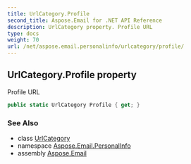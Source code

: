```yaml
---
title: UrlCategory.Profile
second_title: Aspose.Email for .NET API Reference
description: UrlCategory property. Profile URL
type: docs
weight: 70
url: /net/aspose.email.personalinfo/urlcategory/profile/
---
```

## UrlCategory.Profile property

Profile URL

```csharp
public static UrlCategory Profile { get; }
```

### See Also

* class [UrlCategory](../)
* namespace [Aspose.Email.PersonalInfo](../../urlcategory/)
* assembly [Aspose.Email](../../../)



